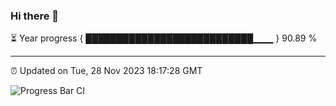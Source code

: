 ### Hi there 👋

⏳ Year progress { ███████████████████████████▁▁▁ } 90.89 %

---

⏰ Updated on Tue, 28 Nov 2023 18:17:28 GMT

![Progress Bar CI](https://github.com/liununu/liununu/workflows/Progress%20Bar%20CI/badge.svg)
